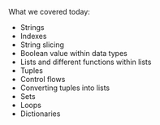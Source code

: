 What we covered today: 

- Strings
- Indexes
- String slicing
- Boolean value within data types
- Lists and different functions within lists
- Tuples
- Control flows
- Converting tuples into lists
- Sets
- Loops
- Dictionaries

